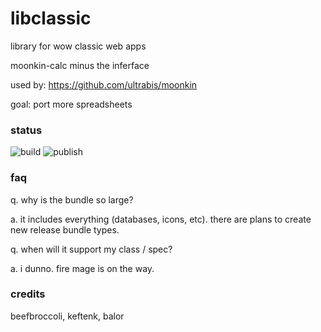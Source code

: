 # libclassic

library for wow classic web apps

moonkin-calc minus the inferface

used by: https://github.com/ultrabis/moonkin

goal: port more spreadsheets

### status

![build](https://github.com/ultrabis/libclassic/workflows/build/badge.svg) ![publish](https://github.com/ultrabis/libclassic/workflows/publish/badge.svg)

### faq

q. why is the bundle so large?

a. it includes everything (databases, icons, etc). there are plans to create new release bundle types.

q. when will it support my class / spec?

a. i dunno. fire mage is on the way.

### credits

beefbroccoli, keftenk, balor
